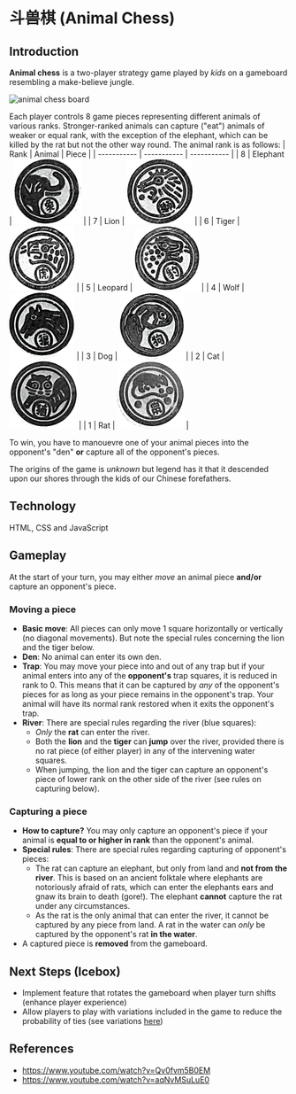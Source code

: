 # 斗兽棋 (Animal Chess)

## Introduction

**Animal chess** is a two-player strategy game played by _kids_ on a gameboard resembling a make-believe jungle.

![animal chess board](https://upload.wikimedia.org/wikipedia/commons/d/d0/Dou_shou_qi_board.png)

Each player controls 8 game pieces representing different animals of various ranks. Stronger-ranked animals can capture ("eat") animals of weaker or equal rank, with the exception of the elephant, which can be killed by the rat but not the other way round. The animal rank is as follows:
| Rank | Animal | Piece |
| ----------- | ----------- | ----------- |
| 8 | Elephant | ![elephant](assets/elephant.png) |
| 7 | Lion | ![lion](assets/lion.png) |
| 6 | Tiger | ![tiger](assets/tiger.png) |
| 5 | Leopard | ![leopard](assets/leopard.png) |
| 4 | Wolf | ![wolf](assets/wolf.png) |
| 3 | Dog | ![dog](assets/dog.png) |
| 2 | Cat | ![cat](assets/cat.png) |
| 1 | Rat | ![rat](assets/rat.png) |

To win, you have to manouevre one of your animal pieces into the opponent's "den" **or** capture all of the opponent's pieces.

The origins of the game is _unknown_ but legend has it that it descended upon our shores through the kids of our Chinese forefathers.

## Technology

HTML, CSS and JavaScript

## Gameplay

At the start of your turn, you may either _move_ an animal piece **and/or** capture an opponent's piece.

### Moving a piece

- **Basic move**: All pieces can only move 1 square horizontally or vertically (no diagonal movements). But note the special rules concerning the lion and the tiger below.
- **Den**: No animal can enter its own den.
- **Trap**: You may move your piece into and out of any trap but if your animal enters into any of the **opponent's** trap squares, it is reduced in rank to 0. This means that it can be captured by _any_ of the opponent's pieces for as long as your piece remains in the opponent's trap. Your animal will have its normal rank restored when it exits the opponent's trap.
- **River**: There are special rules regarding the river (blue squares):
  - _Only_ the **rat** can enter the river.
  - Both the **lion** and the **tiger** can **jump** over the river, provided there is no rat piece (of either player) in any of the intervening water squares.
  - When jumping, the lion and the tiger can capture an opponent's piece of lower rank on the other side of the river (see rules on capturing below).

### Capturing a piece

- **How to capture?** You may only capture an opponent's piece if your animal is **equal to or higher in rank** than the opponent's animal.
- **Special rules**: There are special rules regarding capturing of opponent's pieces:
  - The rat can capture an elephant, but only from land and **not from the river**. This is based on an ancient folktale where elephants are notoriously afraid of rats, which can enter the elephants ears and gnaw its brain to death (gore!). The elephant **cannot** capture the rat under any circumstances.
  - As the rat is the only animal that can enter the river, it cannot be captured by any piece from land. A rat in the water can _only_ be captured by the opponent's rat **in the water**.
- A captured piece is **removed** from the gameboard.

## Next Steps (Icebox)

- Implement feature that rotates the gameboard when player turn shifts (enhance player experience)
- Allow players to play with variations included in the game to reduce the probability of ties (see variations [here](<https://en.wikipedia.org/wiki/Jungle_(board_game)#:~:text=opponent%27s%20trap%20square.-,Minor%20variations,-%5Bedit%5D>))

## References

- https://www.youtube.com/watch?v=Qv0fvm5B0EM
- https://www.youtube.com/watch?v=aqNvMSuLuE0
